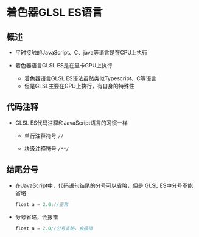 # 着色器GLSL ES语言

## 概述

+ 平时接触的JavaScript、C、java等语言是在CPU上执行
+ 着色器语言GLSL ES是在显卡GPU上执行

  + 着色器语言GLSL ES语法虽然类似Typescript、C等语言
  + 但是GLSL主要在GPU上执行，有自身的特殊性

## 代码注释

+ GLSL ES代码注释和JavaScript语言的习惯一样

  + 单行注释符号 `//`

  + 块级注释符号 `/**/`

## 结尾分号

+ 在JavaScript中，代码语句结尾的分号可以省略，但是 GLSL ES中分号不能省略

  ```js
  float a = 2.0;//正常
  ```

+ 分号省略，会报错

  ```js
  float a = 2.0//分号省略，会报错
  ```
